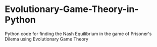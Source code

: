 # Evolutionary-Game-Theory-in-Python

Python code for finding the Nash Equilibrium in the game of Prisoner's Dilema using Evolutionary Game Theory
